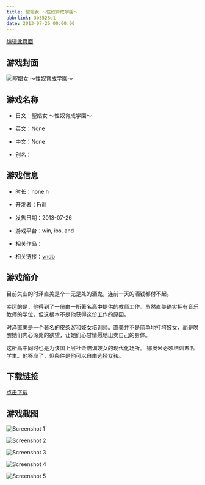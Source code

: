 ```yaml
---
title: 聖娼女 ～性奴育成学園～
abbrlink: 3b3528d1
date: 2013-07-26 00:00:00
---
```

[编辑此页面](https://github.com/ACG-3/ADV3-source/blob/main/source/_posts/games/%E8%81%96%E5%A8%BC%E5%A5%B3%20%EF%BD%9E%E6%80%A7%E5%A5%B4%E8%82%B2%E6%88%90%E5%AD%A6%E5%9C%92%EF%BD%9E.md)

## 游戏封面

![聖娼女 ～性奴育成学園～](https://pan.timero.xyz/d/onedrive/img_lib_001/%E8%81%96%E5%A8%BC%E5%A5%B3%20%EF%BD%9E%E6%80%A7%E5%A5%B4%E8%82%B2%E6%88%90%E5%AD%A6%E5%9C%92%EF%BD%9E_cover.avif)


## 游戏名称

- 日文：聖娼女 ～性奴育成学園～
- 英文：None
- 中文：None

- 别名：


## 游戏信息

- 时长：none h
- 开发者：Frill
- 发售日期：2013-07-26
- 游戏平台：win, ios, and
- 相关作品：

- 相关链接：[vndb](https://vndb.org/v12431)


## 游戏简介

目前失业的时泽直美是个一无是处的酒鬼，连前一天的酒钱都付不起。

幸运的是，他得到了一份由一所著名高中提供的教师工作。虽然直美确实拥有音乐教师的学位，但这根本不是他获得这份工作的原因。

时泽直美是一个著名的皮条客和妓女培训师。直美并不是简单地打垮妓女，而是唤醒她们内心深处的欲望，让她们心甘情愿地出卖自己的身体。

这所高中同时也是为该国上层社会培训妓女的现代化场所。
娜奥米必须培训五名学生。他答应了，但条件是他可以自由选择女孩。


## 下载链接

[点击下载](https://pan.timero.xyz/onedrive/adv_lib_001/%E8%81%96%E5%A8%BC%E5%A5%B3%20%EF%BD%9E%E6%80%A7%E5%A5%B4%E8%82%B2%E6%88%90%E5%AD%A6%E5%9C%92%EF%BD%9E)


## 游戏截图


![Screenshot 1](https://pan.timero.xyz/d/onedrive/img_lib_001/%E8%81%96%E5%A8%BC%E5%A5%B3%20%EF%BD%9E%E6%80%A7%E5%A5%B4%E8%82%B2%E6%88%90%E5%AD%A6%E5%9C%92%EF%BD%9E_Screenshot_1.avif)

![Screenshot 2](https://pan.timero.xyz/d/onedrive/img_lib_001/%E8%81%96%E5%A8%BC%E5%A5%B3%20%EF%BD%9E%E6%80%A7%E5%A5%B4%E8%82%B2%E6%88%90%E5%AD%A6%E5%9C%92%EF%BD%9E_Screenshot_2.avif)

![Screenshot 3](https://pan.timero.xyz/d/onedrive/img_lib_001/%E8%81%96%E5%A8%BC%E5%A5%B3%20%EF%BD%9E%E6%80%A7%E5%A5%B4%E8%82%B2%E6%88%90%E5%AD%A6%E5%9C%92%EF%BD%9E_Screenshot_3.avif)

![Screenshot 4](https://pan.timero.xyz/d/onedrive/img_lib_001/%E8%81%96%E5%A8%BC%E5%A5%B3%20%EF%BD%9E%E6%80%A7%E5%A5%B4%E8%82%B2%E6%88%90%E5%AD%A6%E5%9C%92%EF%BD%9E_Screenshot_4.avif)

![Screenshot 5](https://pan.timero.xyz/d/onedrive/img_lib_001/%E8%81%96%E5%A8%BC%E5%A5%B3%20%EF%BD%9E%E6%80%A7%E5%A5%B4%E8%82%B2%E6%88%90%E5%AD%A6%E5%9C%92%EF%BD%9E_Screenshot_5.avif)

